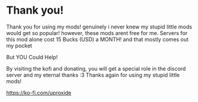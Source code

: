 # Thank you!
Thank you for using my mods!
genuinely i never knew my stupid little mods would get so popular!
however, these mods arent free for me. Servers for this mod alone cost 15 Bucks (USD) a MONTH!
and that mostly comes out my pocket

But YOU Could Help!

By visiting the kofi and donating, you will get a special role in the discord server and my eternal thanks :3
Thanks again for using my stupid little mods!

https://ko-fi.com/uproxide